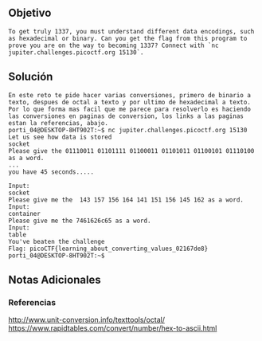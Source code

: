 ## Objetivo
```
To get truly 1337, you must understand different data encodings, such as hexadecimal or binary. Can you get the flag from this program to prove you are on the way to becoming 1337? Connect with `nc jupiter.challenges.picoctf.org 15130`.
```
[](https://github.com/armandoportillo0101/Seguridad-de-Redes/blob/main/Plantilla.md#objetivo)
## Solución
```
En este reto te pide hacer varias conversiones, primero de binario a texto, despues de octal a texto y por ultimo de hexadecimal a texto. 
Por lo que forma mas facil que me parece para resolverlo es haciendo las conversiones en paginas de conversion, los links a las paginas estan la referencias, abajo.
porti_04@DESKTOP-8HT902T:~$ nc jupiter.challenges.picoctf.org 15130
Let us see how data is stored
socket
Please give the 01110011 01101111 01100011 01101011 01100101 01110100 as a word.
...
you have 45 seconds.....

Input:
socket
Please give me the  143 157 156 164 141 151 156 145 162 as a word.
Input:
container
Please give me the 7461626c65 as a word.
Input:
table
You've beaten the challenge
Flag: picoCTF{learning_about_converting_values_02167de8}
porti_04@DESKTOP-8HT902T:~$
```
[](https://github.com/armandoportillo0101/Seguridad-de-Redes/blob/main/Plantilla.md#soluci%C3%B3n)

## Notas Adicionales

[](https://github.com/armandoportillo0101/Seguridad-de-Redes/blob/main/Plantilla.md#notas-adicionales)

### Referencias
http://www.unit-conversion.info/texttools/octal/
https://www.rapidtables.com/convert/number/hex-to-ascii.html